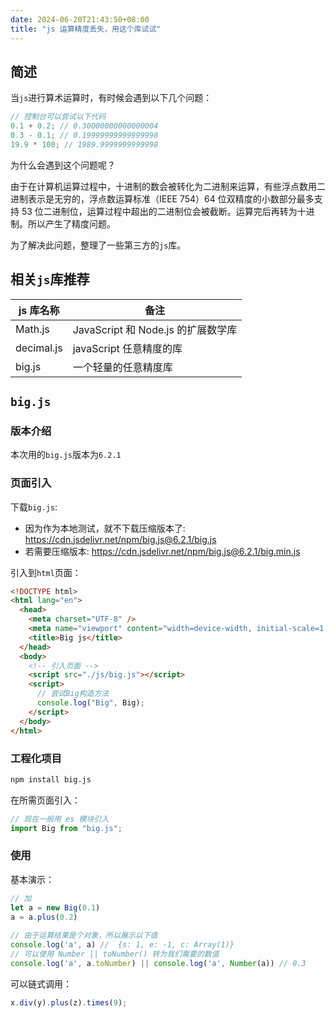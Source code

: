 ```yaml
---
date: 2024-06-20T21:43:50+08:00
title: "js 运算精度丢失，用这个库试试"
---
```


## 简述

当`js`进行算术运算时，有时候会遇到以下几个问题：

```js
// 控制台可以尝试以下代码
0.1 + 0.2; // 0.30000000000000004
0.3 - 0.1; // 0.19999999999999998
19.9 * 100; // 1989.9999999999998
```

为什么会遇到这个问题呢？

由于在计算机运算过程中，十进制的数会被转化为二进制来运算，有些浮点数用二进制表示是无穷的，浮点数运算标准（IEEE 754）64 位双精度的小数部分最多支持 53 位二进制位，运算过程中超出的二进制位会被截断。运算完后再转为十进制。所以产生了精度问题。

为了解决此问题，整理了一些第三方的`js`库。

## 相关`js`库推荐

| js 库名称  | 备注                               |
| ---------- | ---------------------------------- |
| Math.js    | JavaScript 和 Node.js 的扩展数学库 |
| decimal.js | javaScript 任意精度的库            |
| big.js     | 一个轻量的任意精度库               |

## `big.js`

### 版本介绍

本次用的`big.js`版本为`6.2.1`

### 页面引入

下载`big.js`:

- 因为作为本地测试，就不下载压缩版本了: https://cdn.jsdelivr.net/npm/big.js@6.2.1/big.js
  ​
- 若需要压缩版本: https://cdn.jsdelivr.net/npm/big.js@6.2.1/big.min.js

引入到`html`页面：

```html
<!DOCTYPE html>
<html lang="en">
  <head>
    <meta charset="UTF-8" />
    <meta name="viewport" content="width=device-width, initial-scale=1.0" />
    <title>Big js</title>
  </head>
  <body>
    <!-- 引入页面 -->
    <script src="./js/big.js"></script>
    <script>
      // 尝试Big构造方法
      console.log("Big", Big);
    </script>
  </body>
</html>
```

### 工程化项目

```sh
npm install big.js
```

在所需页面引入：

```js
// 现在一般用 es 模块引入
import Big from "big.js";
```

### 使用

基本演示：

```js
// 加
let a = new Big(0.1)
a = a.plus(0.2)
​
// 由于运算结果是个对象，所以展示以下值
console.log('a', a) //  {s: 1, e: -1, c: Array(1)}
// 可以使用 Number || toNumber() 转为我们需要的数值
console.log('a', a.toNumber) || console.log('a', Number(a)) // 0.3
```

可以链式调用：

```js
x.div(y).plus(z).times(9);
```
